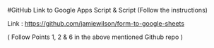 #GitHub Link to Google Apps Script & Script (Follow the instructions)

Link : https://github.com/jamiewilson/form-to-google-sheets

( Follow Points 1, 2 & 6 in the above mentioned Github repo )

